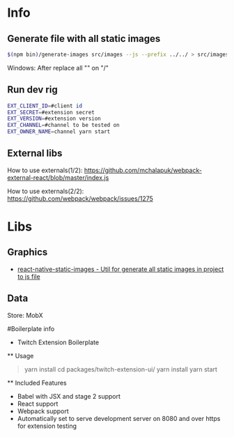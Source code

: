 # Info

## Generate file with all static images

```bash
$(npm bin)/generate-images src/images --js --prefix ../../ > src/images/index.js
```

Windows: After replace all "\" on "/"

## Run **dev rig**

```bash
EXT_CLIENT_ID=#client id
EXT_SECRET=#extension secret 
EXT_VERSION=#extension version
EXT_CHANNEL=#channel to be tested on
EXT_OWNER_NAME=channel yarn start
```

## External libs

How to use externals(1/2):
https://github.com/mchalapuk/webpack-external-react/blob/master/index.js

How to use externals(2/2):
https://github.com/webpack/webpack/issues/1275

# Libs

## Graphics

* [react-native-static-images - Util for generate all static images in project to js file](https://github.com/wcandillon/react-native-static-images)

## Data

Store: MobX

#Boilerplate info

* Twitch Extension Boilerplate

\*\* Usage

> yarn install
> cd packages/twitch-extension-ui/
> yarn install
> yarn start

\*\* Included Features

* Babel with JSX and stage 2 support
* React support
* Webpack support
* Automatically set to serve development server on 8080 and over https for extension testing
